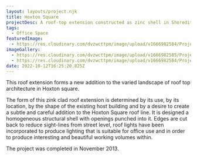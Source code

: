 ```yaml
---
layout: layouts/project.njk
title: Hoxton Square
projectDesc: A roof-top extension constructed as zinc shell in Shoreditch.
tags:
  - Office Space
featuredImage:
  - https://res.cloudinary.com/dvzwcttpm/image/upload/v1666982584/Projects/Hoxton%20Square/1-commercial-roof-extension-hoxton_gcx8la.jpg
imageGallery:
  - https://res.cloudinary.com/dvzwcttpm/image/upload/v1666982585/Projects/Hoxton%20Square/2-hoxton-square-roof-02a2_aagfqw.gif
  - https://res.cloudinary.com/dvzwcttpm/image/upload/v1666982584/Projects/Hoxton%20Square/3-Hackney-Planning-2-1_v9wkes.jpg
date: 2022-10-12T16:25:20.825Z
---
```

This roof extension forms a new addition to the varied landscape of roof top architecture in Hoxton square.

The form of this zink clad roof extension is determined by its use, by its location, by the shape of the existing host building and by a desire to create a subtle and careful addition to the Hoxton Square roof line. It is designed a homogeneous structural shell with openings punched into it. Edges are cut back to reduce sight-lines from street level, roof lights have been incorporated to produce lighting that is suitable for office use and in order to produce interesting and beautiful working volumes within.

The project was completed in November 2013.